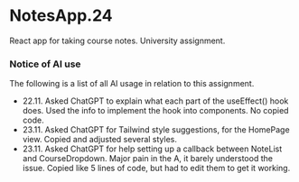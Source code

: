 # NotesApp.24
React app for taking course notes. University assignment.


### Notice of AI use
The following is a list of all AI usage in relation to this assignment.

- 22.11. Asked ChatGPT to explain what each part of the useEffect() hook does. Used the info to implement the hook into components. No copied code.
- 23.11. Asked ChatGPT for Tailwind style suggestions, for the HomePage view. Copied and adjusted several styles.
- 23.11. Asked ChatGPT for help setting up a callback between NoteList and CourseDropdown. Major pain in the A, it barely understood the issue. Copied like 5 lines of code, but had to edit them to get it working.